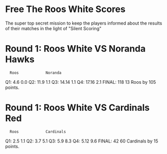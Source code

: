 # Free The Roos White Scores

The super top secret mission to keep the players informed about the results of their matches in the light of "Silent Scoring"


# Round 1: Roos White VS Noranda Hawks
      Roos            Noranda
Q1:   4.6               0.0
Q2:   11.9              1.1
Q3:   14.14             1.1
Q4:   17.16             2.1
             FINAL:
      118               13
       Roos by 105 points.



# Round 1: Roos White VS Cardinals Red
      Roos            Cardinals
Q1:   2.5               1.1
Q2:   3.7               5.1
Q3:   5.9               8.3
Q4:   5.12              9.6
             FINAL:
       42               60
       Cardinals by 15 points.
